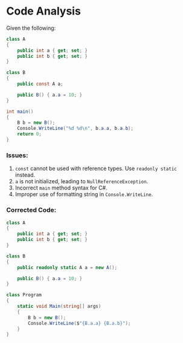 # Code Analysis

Given the following:

```csharp
class A
{
    public int a { get; set; }
    public int b { get; set; }
}

class B
{
    public const A a;

    public B() { a.a = 10; }
}

int main()
{
    B b = new B();
    Console.WriteLine("%d %d\n", b.a.a, b.a.b);
    return 0;
}
```

### Issues:
1. `const` cannot be used with reference types. Use `readonly static` instead.
2. `a` is not initialized, leading to `NullReferenceException`.
3. Incorrect `main` method syntax for C#.
4. Improper use of formatting string in `Console.WriteLine`.

### Corrected Code:

```csharp
class A
{
    public int a { get; set; }
    public int b { get; set; }
}

class B
{
    public readonly static A a = new A();

    public B() { a.a = 10; }
}

class Program
{
    static void Main(string[] args)
    {
        B b = new B();
        Console.WriteLine($"{B.a.a} {B.a.b}");
    }
}
```
